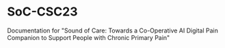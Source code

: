 # SoC-CSC23
Documentation for "Sound of Care: Towards a Co-Operative AI Digital Pain Companion to Support People with Chronic Primary Pain"
